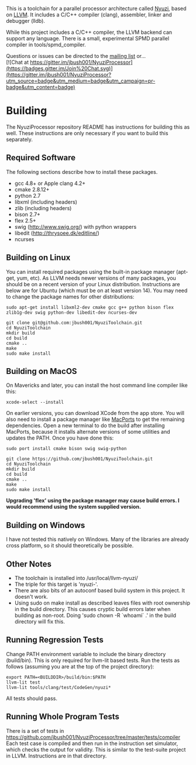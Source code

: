 This is a toolchain for a parallel processor architecture called
[Nyuzi](https://github.com/jbush001/NyuziProcessor), based on
[LLVM](http://llvm.org/).  It includes a C/C++ compiler (clang), assembler,
linker and debugger (lldb).

While this project includes a C/C++ compiler, the LLVM backend can support
any language.  There is a small, experimental SPMD parallel compiler in
tools/spmd_compiler.

Questions or issues can be directed to the [mailing list](https://groups.google.com/forum/#!forum/nyuzi-processor-dev) or...   
[![Chat at https://gitter.im/jbush001/NyuziProcessor](https://badges.gitter.im/Join%20Chat.svg)](https://gitter.im/jbush001/NyuziProcessor?utm_source=badge&utm_medium=badge&utm_campaign=pr-badge&utm_content=badge)


# Building

The NyuziProcessor repository README has instructions for building this as
well. These instructions are only necessary if you want to build this
separately.

## Required Software

The following sections describe how to install these packages.

- gcc 4.8+ or Apple clang 4.2+
- cmake 2.8.12+
- python 2.7
- libxml (including headers)
- zlib (including headers)
- bison 2.7+
- flex 2.5+
- swig (http://www.swig.org/) with python wrappers
- libedit (http://thrysoee.dk/editline/)
- ncurses

## Building on Linux 

You can install required packages using the built-in package manager (apt-get,
yum, etc). As LLVM needs newer versions of many packages, you should be on
a recent version of your Linux distribution. Instructions are below are for Ubuntu
(which must be on at least version 14). You may need to change the package names
for other distributions:

    sudo apt-get install libxml2-dev cmake gcc g++ python bison flex zlib1g-dev swig python-dev libedit-dev ncurses-dev

    git clone git@github.com:jbush001/NyuziToolchain.git
    cd NyuziToolchain
    mkdir build
    cd build
    cmake ..
    make
    sudo make install

## Building on MacOS

On Mavericks and later, you can install the host command line compiler like this:

    xcode-select --install

On earlier versions, you can download XCode from the app store. You will also
need to install a package manager like [MacPorts](https://www.macports.org/) to
get the remaining dependencies. Open a new terminal to do the build after
installing MacPorts, because it installs alternate versions of some utilities
and updates the PATH. Once you have done this:

    sudo port install cmake bison swig swig-python

    git clone https://github.com/jbush001/NyuziToolchain.git
    cd NyuziToolchain
    mkdir build
    cd build
    cmake ..
    make
    sudo make install
    
**Upgrading 'flex' using the package manager may cause build errors. I
would recommend using the system supplied version.**

## Building on Windows

I have not tested this natively on Windows. Many of the libraries are already cross 
platform, so it should theoretically be possible.

## Other Notes

* The toolchain is installed into /usr/local/llvm-nyuzi/
* The triple for this target is 'nyuzi-'.
* There are also bits of an autoconf based build system in this project.  It doesn't work.
* Using sudo on make install as described leaves files with root ownership in
  the build directory. This causes cryptic build errors later when building as
  non-root. Doing 'sudo chown -R &#x60;whoami&#x60; .' in the build directory
  will fix this.

## Running Regression Tests

Change PATH environment variable to include the binary directory (build/bin). This is only required 
for llvm-lit based tests. Run the tests as follows (assuming you are at the top of the project 
directory):

```
export PATH=<BUILDDIR>/build/bin:$PATH
llvm-lit test
llvm-lit tools/clang/test/CodeGen/nyuzi*
```

All tests should pass.

## Running Whole Program Tests

There is a set of tests in
https://github.com/jbush001/NyuziProcessor/tree/master/tests/compiler Each test
case is compiled and then run in the instruction set simulator, which checks
the output for validity. This is similar to the test-suite project in LLVM.
Instructions are in that directory.

